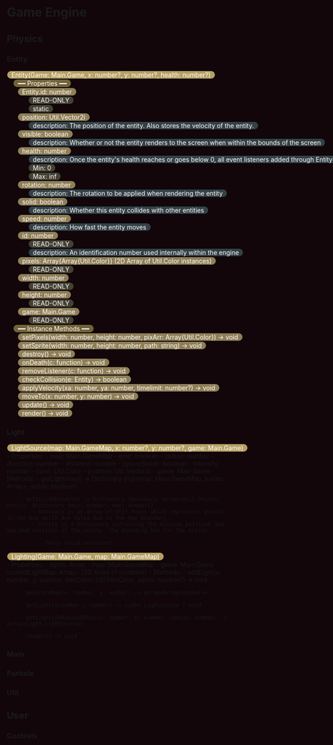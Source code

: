<head>
    <style>
        html,body {
            background-color: #12060a;
        }
        .class {
            color: #ffffff;
            background-color: #b59f64;
            border-radius: 20px;
            border-style: solid;
            border-width: 1px;
            border-color: #000;
            margin: 0;
            padding: 0;
            width: max-content;
            padding-left: 1vw;
            padding-right: 1vw;
        }
        .topic {
            color: #ffffff;
            background-color: #736239;
            border-radius: 20px;
            border-style: solid;
            border-width: 1px;
            border-color: #000;
            margin: 0;
            padding: 0;
            width: max-content;
            padding-left: 1vw;
            padding-right: 1vw;
            /**/
            position: relative;
            left: 1.5vw;
        }
        .subtopic {
            color: #ffffff;
            background-color: #8f7e57;
            border-radius: 20px;
            border-style: solid;
            border-width: 1px;
            border-color: #000;
            margin: 0;
            padding: 0;
            width: max-content;
            padding-left: 1vw;
            padding-right: 1vw;
            /**/
            position: relative;
            left: 2.5vw;
        }
        .label {
            color: #ffffff;
            background-color: #454034;
            border-radius: 20px;
            border-style: solid;
            border-width: 1px;
            border-color: #000;
            margin: 0;
            padding: 0;
            width: max-content;
            padding-left: 1vw;
            padding-right: 1vw;
            /**/
            position: relative;
            left: 5vw;
        }
    </style>
</head>

<h1>Game Engine</h1>

<h2>Physics</h2>

<h3>Entity</h3>
<div class="class">Entity(Game: Main.Game, x: number?, y: number?, health: number?)</div>
<div class="topic">━━ Properties ━━</div>
<div class="subtopic">Entity.id: number</div>
<div class="label">READ-ONLY</div>
<div class="label">static</div>

<div class="subtopic">position: Util.Vector2i</div>
<div class="label" style="background-color: #344045">description: The position of the entity. Also stores the velocity of the entity.</div>

<div class="subtopic">visible: boolean</div>
<div class="label" style="background-color: #344045">description: Whether or not the entity renders to the screen when within the bounds of the screen</div>

<div class="subtopic">health: number</div>
<div class="label" style="background-color: #344045">description: Once the entity's health reaches or goes below 0, all event listeners added through Entity#onDeath are invoked.</div>

<div class="label">Min: 0</div>
<div class="label">Max: inf</div>
<div class="subtopic">rotation: number</div>
<div class="label" style="background-color: #344045">description: The rotation to be applied when rendering the entity</div>

<div class="subtopic">solid: boolean</div>
<div class="label" style="background-color: #344045">description: Whether this entity collides with other entities</div>

<div class="subtopic">speed: number</div>
<div class="label" style="background-color: #344045">description: How fast the entity moves</div>

<div class="subtopic">id: number</div>
<div class="label">READ-ONLY</div>
<div class="label" style="background-color: #344045">description: An identification number used internally within the engine</div>

<div class="subtopic">pixels: Array{Array{Util.Color}} (2D Array of Util.Color instances)</div>
<div class="label">READ-ONLY</div>

<div class="subtopic">width: number</div>
<div class="label">READ-ONLY</div>

<div class="subtopic">height: number</div>
<div class="label">READ-ONLY</div>

<div class="subtopic">game: Main.Game</div>
<div class="label">READ-ONLY</div>



<div class="topic">━━ Instance Methods ━━</div>
<div class="subtopic">setPixels(width: number, height: number, pixArr: Array{Util.Color}) -> void</div>

<div class="subtopic">setSprite(width: number, height: number, path: string) -> void</div>


<div class="subtopic">destroy() -> void</div>


<div class="subtopic">onDeath(c: function) -> void</div>


<div class="subtopic">removeListener(c: function) -> void</div>


<div class="subtopic">checkCollision(e: Entity) -> boolean</div>


<div class="subtopic">applyVelocity(xa: number, ya: number, timelimit: number?) -> void</div>


<div class="subtopic">moveTo(x: number, y: number) -> void</div>


<div class="subtopic">update() -> void</div>


<div class="subtopic">render() -> void</div>


### Light
<div class="class">LightSource(map: Main.GameMap, x: number?, y: number?, game: Main.Game)</div>
    - Properties:
        - map: Main.GameMap
        - emit: boolean
        - radius: number
        - direction: number
        - distance: number
        - ignoreSolids: boolean
        - intensity: number
        - color: Util.Color
        - position: Util.Vector2i
        - game: Main.Game
    - Methods:
        - getLightmap() -> Dictionary {lightmap: Main.GameMap, points: Array<Array<Util.Point>>, solids: boolean}

        - getSolidObstacles -> Dictionary {boundary: Array<Util.Point>, entity: Dictionary {min: number, max: number}}
            - boundary is an Array of Util.Point which represents points in the map which are solid due to the map boundary
            - entity is a Dictionary containing the minimum position and maximum position of the entity. The bounding box for the entity.

                *Only solid entities*

<div class="class">Lighting(Game: Main.Game, map: Main.GameMap)</div>
    - Properties:
        - lights: Array<Light.LightSource>
        - map: Main.GameMap
        - game: Main.Game
        - currentLightMap: Array<Array<number>> (2D Array of numbers)
    - Methods:
        - addLight(x: number, y: number, hexColor: Util.HexColor, alpha: number?) -> void

        - generateMap(x: number, y: number) -> Array<Array<number>>

        - getLight(x:number,y:number) -> Light.LightSource | void

        - getLightsInRadiusOfPos(x: number, y: number, radius: number) -> Array<Light.LightSource>

        - render() -> void

### Main

### Particle

### Util


## User

### Controls